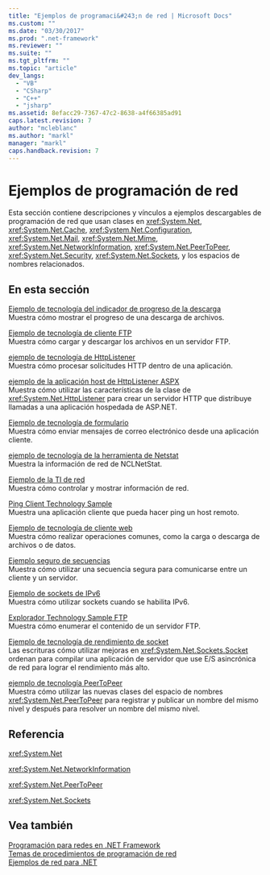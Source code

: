 ```yaml
---
title: "Ejemplos de programaci&#243;n de red | Microsoft Docs"
ms.custom: ""
ms.date: "03/30/2017"
ms.prod: ".net-framework"
ms.reviewer: ""
ms.suite: ""
ms.tgt_pltfrm: ""
ms.topic: "article"
dev_langs: 
  - "VB"
  - "CSharp"
  - "C++"
  - "jsharp"
ms.assetid: 8efacc29-7367-47c2-8638-a4f66385ad91
caps.latest.revision: 7
author: "mcleblanc"
ms.author: "markl"
manager: "markl"
caps.handback.revision: 7
---
```

# Ejemplos de programaci&#243;n de red
Esta sección contiene descripciones y vínculos a ejemplos descargables de programación de red que usan clases en <xref:System.Net>, <xref:System.Net.Cache>, <xref:System.Net.Configuration>, <xref:System.Net.Mail>, <xref:System.Net.Mime>, <xref:System.Net.NetworkInformation>, <xref:System.Net.PeerToPeer>, <xref:System.Net.Security>, <xref:System.Net.Sockets>, y los espacios de nombres relacionados.  
  
## En esta sección  
 [Ejemplo de tecnología del indicador de progreso de la descarga](http://go.microsoft.com/fwlink/?LinkID=179556)  
 Muestra cómo mostrar el progreso de una descarga de archivos.  
  
 [Ejemplo de tecnología de cliente FTP](http://go.microsoft.com/fwlink/?LinkID=179557)  
 Muestra cómo cargar y descargar los archivos en un servidor FTP.  
  
 [ejemplo de tecnología de HttpListener](http://go.microsoft.com/fwlink/?LinkID=179558)  
 Muestra cómo procesar solicitudes HTTP dentro de una aplicación.  
  
 [ejemplo de la aplicación host de HttpListener ASPX](http://go.microsoft.com/fwlink/?LinkID=179560)  
 Muestra cómo utilizar las características de la clase de <xref:System.Net.HttpListener> para crear un servidor HTTP que distribuye llamadas a una aplicación hospedada de ASP.NET.  
  
 [Ejemplo de tecnología de formulario](http://go.microsoft.com/fwlink/?LinkID=179561)  
 Muestra cómo enviar mensajes de correo electrónico desde una aplicación cliente.  
  
 [ejemplo de tecnología de la herramienta de Netstat](http://go.microsoft.com/fwlink/?LinkID=179562)  
 Muestra la información de red de NCLNetStat.  
  
 [Ejemplo de la TI de red](http://go.microsoft.com/fwlink/?LinkID=179564)  
 Muestra cómo controlar y mostrar información de red.  
  
 [Ping Client Technology Sample](http://go.microsoft.com/fwlink/?LinkID=179565)  
 Muestra una aplicación cliente que pueda hacer ping un host remoto.  
  
 [Ejemplo de tecnología de cliente web](http://go.microsoft.com/fwlink/?LinkID=179566)  
 Muestra cómo realizar operaciones comunes, como la carga o descarga de archivos o de datos.  
  
 [Ejemplo seguro de secuencias](http://go.microsoft.com/fwlink/?LinkID=179567)  
 Muestra cómo utilizar una secuencia segura para comunicarse entre un cliente y un servidor.  
  
 [Ejemplo de sockets de IPv6](http://go.microsoft.com/fwlink/?LinkID=179568)  
 Muestra cómo utilizar sockets cuando se habilita IPv6.  
  
 [Explorador Technology Sample FTP](http://go.microsoft.com/fwlink/?LinkID=179569)  
 Muestra cómo enumerar el contenido de un servidor FTP.  
  
 [Ejemplo de tecnología de rendimiento de socket](http://go.microsoft.com/fwlink/?LinkID=179570)  
 Las escrituras cómo utilizar mejoras en <xref:System.Net.Sockets.Socket> ordenan para compilar una aplicación de servidor que use E\/S asincrónica de red para lograr el rendimiento más alto.  
  
 [ejemplo de tecnología PeerToPeer](http://go.microsoft.com/fwlink/?LinkID=179571)  
 Muestra cómo utilizar las nuevas clases del espacio de nombres <xref:System.Net.PeerToPeer> para registrar y publicar un nombre del mismo nivel y después para resolver un nombre del mismo nivel.  
  
## Referencia  
 <xref:System.Net>  
  
 <xref:System.Net.NetworkInformation>  
  
 <xref:System.Net.PeerToPeer>  
  
 <xref:System.Net.Sockets>  
  
## Vea también  
 [Programación para redes en .NET Framework](../../../docs/framework/network-programming/index.md)   
 [Temas de procedimientos de programación de red](../../../docs/framework/network-programming/network-programming-how-to-topics.md)   
 [Ejemplos de red para .NET](http://code.msdn.microsoft.com/Wiki/View.aspx?ProjectName=nclsamples)